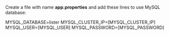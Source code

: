 Create a file with name <b>app.properties</b> and add these lines to use MySQL database:

MYSQL_DATABASE=lister
MYSQL_CLUSTER_IP=[MYSQL_CLUSTER_IP]
MYSQL_USER=[MYSQL_USER]
MYSQL_PASSWORD=[MYSQL_PASSWORD]